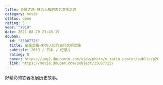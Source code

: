 ```yaml
---
title: 金属之路-鲜为人知的古代文明之路
category: movie
status: done
rating: 5
year: "2019"
date: 2021-08-20 21:40:19
douban:
  id: "35087725"
  title: 金属之路-鲜为人知的古代文明之路
  subtitle: 2019 / 日本 / 纪录片
  rating: 0
  cover: https://img2.doubanio.com/view/photo/m_ratio_poster/public/p2620146911.jpg
  link: https://movie.douban.com/subject/35087725/
---
```


好精彩的铁器发展历史故事。